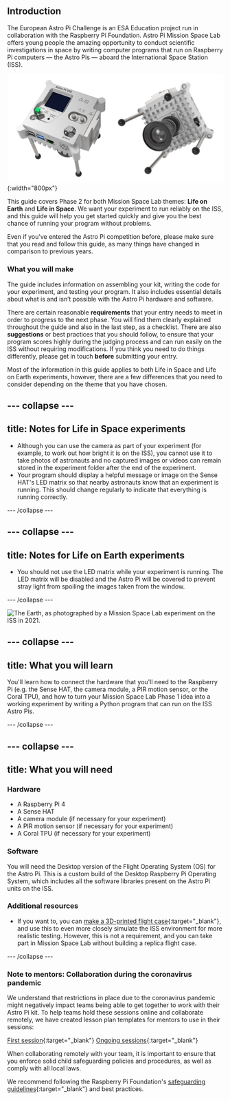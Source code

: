## Introduction

The European Astro Pi Challenge is an ESA Education project run in collaboration with the Raspberry Pi Foundation. Astro Pi Mission Space Lab offers young people the amazing opportunity to conduct scientific investigations in space by writing computer programs that run on Raspberry Pi computers — the Astro Pis — aboard the International Space Station (ISS).

![Two views of the Astro Pi, showing the front panel (with some of the sensors) and the camera.](images/astro-pi-double.png){:width="800px"}

This guide covers Phase 2 for both Mission Space Lab themes: **Life on Earth** and **Life in Space**. We want your experiment to run reliably on the ISS, and this guide will help you get started quickly and give you the best chance of running your program without problems.

Even if you’ve entered the Astro Pi competition before, please make sure that you read and follow this guide, as many things have changed in comparison to previous years.

### What you will make

The guide includes information on assembling your kit, writing the code for your experiment, and testing your program. It also includes essential details about what is and isn’t possible with the Astro Pi hardware and software.

There are certain reasonable **requirements** that your entry needs to meet in order to progress to the next phase. You will find them clearly explained throughout the guide and also in the last step, as a checklist. There are also **suggestions** or best practices that you should follow, to ensure that your program scores highly during the judging process and can run easily on the ISS without requiring modifications. If you think you need to do things differently, please get in touch **before** submitting your entry.

Most of the information in this guide applies to both Life in Space and Life on Earth experiments, however, there are a few differences that you need to consider depending on the theme that you have chosen.

--- collapse ---
---
title: Notes for Life in Space experiments
---

+ Although you can use the camera as part of your experiment (for example, to work out how bright it is on the ISS), you cannot use it to take photos of astronauts and no captured images or videos can remain stored in the experiment folder after the end of the experiment.
+ Your program should display a helpful message or image on the Sense HAT's LED matrix so that nearby astronauts know that an experiment is running. This should change regularly to indicate that everything is running correctly.

--- /collapse ---

--- collapse ---
---
title: Notes for Life on Earth experiments
---

+ You should not use the LED matrix while your experiment is running. The LED matrix will be disabled and the Astro Pi will be covered to prevent stray light from spoiling the images taken from the window.

--- /collapse ---

![The Earth, as photographed by a Mission Space Lab experiment on the ISS in 2021.](images/astrocmp-2021.gif)

--- collapse ---
---
title: What you will learn
---

You'll learn how to connect the hardware that you'll need to the Raspberry Pi (e.g. the Sense HAT, the camera module, a PIR motion sensor, or the Coral TPU), and how to turn your Mission Space Lab Phase 1 idea into a working experiment by writing a Python program that can run on the ISS Astro Pis.

--- /collapse ---

--- collapse ---
---
title: What you will need
---
### Hardware

+ A Raspberry Pi 4
+ A Sense HAT
+ A camera module (if necessary for your experiment)
+ A PIR motion sensor (if necessary for your experiment)
+ A Coral TPU (if necessary for your experiment)

### Software

You will need the Desktop version of the Flight Operating System (OS) for the Astro Pi. This is a custom build of the Desktop Raspberry Pi Operating System, which includes all the software libraries present on the Astro Pi units on the ISS.

### Additional resources

+ If you want to, you can [make a 3D-printed flight case](https://projects.raspberrypi.org/en/projects/astro-pi-flight-case-mk2){:target="_blank"}, and use this to even more closely simulate the ISS environment for more realistic testing. However, this is not a requirement, and you can take part in Mission Space Lab without building a replica flight case.

--- /collapse ---

### Note to mentors: Collaboration during the coronavirus pandemic

We understand that restrictions in place due to the coronavirus pandemic might negatively impact teams being able to get together to work with their Astro Pi kit. To help teams hold these sessions online and collaborate remotely, we have created lesson plan templates for mentors to use in their sessions:

[First session](https://rpf.io/first-session-spacelab){:target="_blank"}
[Ongoing sessions](https://rpf.io/ongoing-sessions-spacelab){:target="_blank"}

When collaborating remotely with your team, it is important to ensure that you enforce solid child safeguarding policies and procedures, as well as comply with all local laws. 

We recommend following the Raspberry Pi Foundation's [safeguarding guidelines](https://rpf.io/safeguarding){:target="_blank"} and best practices.

